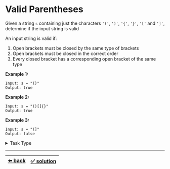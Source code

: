 # Valid Parentheses

Given a string `s` containing just the characters `'('`, `')'`, `'{'`, `'}'`, `'['` and `']'`, determine if the input string is valid

An input string is valid if:
1. Open brackets must be closed by the same type of brackets
2. Open brackets must be closed in the correct order
3. Every closed bracket has a corresponding open bracket of the same type

__Example 1:__

```
Input: s = "()"
Output: true
```

__Example 2:__

```
Input: s = "()[]{}"
Output: true
```

__Example 3:__

```
Input: s = "(]"
Output: false
```

<details>

<summary>Task Type</summary>

- __`Array and Stack or Queue`__
  <details>

  <summary><i><b><code>Create and use one or more Stacks as you iterate an array</code></b></i></summary>

    So you need to iterate a string as an array and use a Stack in order to solve the task

    If you encounter an opening bracket then you need to push it to the Stack. If you encounter a closing bracket then you need to pop the opening bracket off the Stack (only make sure that you pop off the same type of opening bracket as you found a closing bracket for otherwise the brackets are placed incorrectly)

    __Note:__ we have already given a try to solving this task [here](../../cheatsheet/brackets/README.md)

  </details>

</details>

---

| [:arrow_left: back](../README.md) | [:white_check_mark: solution](./solution.js) |
| :---: | :---: |
